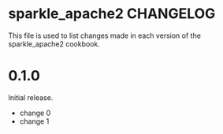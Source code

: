 # sparkle_apache2 CHANGELOG

This file is used to list changes made in each version of the sparkle_apache2 cookbook.

# 0.1.0

Initial release.

- change 0
- change 1

